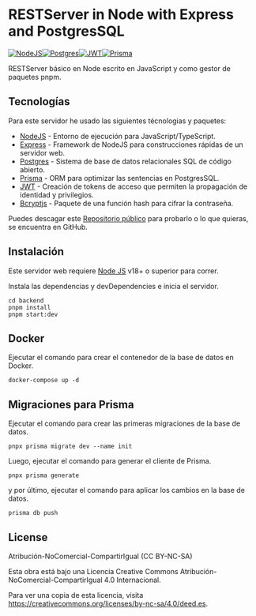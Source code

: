 # RESTServer in Node with Express and PostgresSQL

[![NodeJS](https://img.icons8.com/?size=64&id=hsPbhkOH4FMe&format=png)](https://nodejs.org/en)[![Postgres](https://img.icons8.com/?size=64&id=LwQEs9KnDgIo&format=png)](https://www.postgresql.org/)[![JWT](https://img.icons8.com/?size=64&id=rHpveptSuwDz&format=png)](https://jwt.io/)[![Prisma](https://img.icons8.com/?size=64&id=YKKmRFS8Utmm&format=png)](https://www.prisma.io/)[![]()]()

RESTServer básico en Node escrito en JavaScript y como gestor de paquetes pnpm.

## Tecnologías

Para este servidor he usado las siguientes técnologias y paquetes:

- [NodeJS] - Entorno de ejecución para JavaScript/TypeScript.
- [Express] - Framework de NodeJS para construcciones rápidas de un servidor web.
- [Postgres] - Sistema de base de datos relacionales SQL de código abierto.
- [Prisma] - ORM para optimizar las sentencias en PostgresSQL.
- [JWT] - Creación de tokens de acceso que permiten la propagación de identidad y privilegios.
- [Bcryptjs] - Paquete de una función hash para cifrar la contraseña.

Puedes descagar este [Repositorio público][tadhack-backend] para probarlo o lo que quieras, se encuentra en GitHub.

## Instalación

Este servidor web requiere [Node JS](https://nodejs.org/) v18+ o superior para correr.

Instala las dependencias y devDependencies e inicia el servidor.

```
cd backend
pnpm install
pnpm start:dev
```

## Docker

Ejecutar el comando para crear el contenedor de la base de datos en Docker.
```
docker-compose up -d
```

## Migraciones para Prisma
Ejecutar el comando para crear las primeras migraciones de la base de datos.
```
pnpx prisma migrate dev --name init
```
Luego, ejecutar el comando para generar el cliente de Prisma.
```
pnpx prisma generate
```
y por último, ejecutar el comando para aplicar los cambios en la base de datos.
```
prisma db push
```

## License

Atribución-NoComercial-CompartirIgual (CC BY-NC-SA)

Esta obra está bajo una Licencia Creative Commons Atribución-NoComercial-CompartirIgual 4.0 Internacional.

Para ver una copia de esta licencia, visita https://creativecommons.org/licenses/by-nc-sa/4.0/deed.es.



[//]: # (These are reference links used in the body of this note and get stripped out when the markdown processor does its job. There is no need to format nicely because it shouldn't be seen. Thanks SO - http://stackoverflow.com/questions/4823468/store-comments-in-markdown-syntax)

   [tadhack-backend]: <https://github.com/luisrom661/tadhack-backend>
   [git-repo-url]: <https://github.com/luisrom661/tadhack-backend.git>
   [nodejs]: <http://nodejs.org>
   [pnpm]: <https://pnpm.io/es/>
   [express]: <http://expressjs.com>
   [typescript]: <https://www.typescriptlang.org/>
   [postgres]: <https://www.postgresql.org/>
   [prisma]: <https://www.prisma.io/>
   [jwt]: <https://jwt.io/>
   [bcryptjs]: <https://www.npmjs.com/package/bcryptjs>
   [express-rate-limit]: <https://www.npmjs.com/package/express-rate-limit>